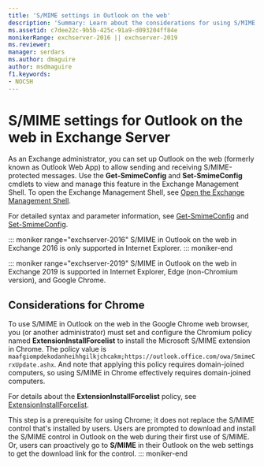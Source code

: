 ```yaml
---
title: 'S/MIME settings in Outlook on the web'
description: 'Summary: Learn about the considerations for using S/MIME in Outlook on the web in Exchange Server 2016 or Exchange Server 2019.'
ms.assetid: c7dee22c-9b5b-425c-91a9-d093204ff84e
monikerRange: exchserver-2016 || exchserver-2019
ms.reviewer:
manager: serdars
ms.author: dmaguire
author: msdmaguire
f1.keywords:
- NOCSH
---
```


# S/MIME settings for Outlook on the web in Exchange Server

As an Exchange administrator, you can set up Outlook on the web (formerly known as Outlook Web App) to allow sending and receiving S/MIME-protected messages. Use the **Get-SmimeConfig** and **Set-SmimeConfig** cmdlets to view and manage this feature in the Exchange Management Shell. To open the Exchange Management Shell, see [Open the Exchange Management Shell](/powershell/exchange/open-the-exchange-management-shell).

For detailed syntax and parameter information, see [Get-SmimeConfig](/powershell/module/exchange/get-smimeconfig) and [Set-SmimeConfig](/powershell/module/exchange/set-smimeconfig).

::: moniker range="exchserver-2016"
S/MIME in Outlook on the web in Exchange 2016 is only supported in Internet Explorer.
::: moniker-end

::: moniker range="exchserver-2019"
S/MIME in Outlook on the web in Exchange 2019 is supported in Internet Explorer, Edge (non-Chromium version), and Google Chrome.

## Considerations for Chrome

To use S/MIME in Outlook on the web in the Google Chrome web browser, you (or another administrator) must set and configure the Chromium policy named **ExtensionInstallForcelist** to install the Microsoft S/MIME extension in Chrome. The policy value is `maafgiompdekodanheihhgilkjchcakm;https://outlook.office.com/owa/SmimeCrxUpdate.ashx`. And note that applying this policy requires domain-joined computers, so using S/MIME in Chrome effectively requires domain-joined computers.

For details about the **ExtensionInstallForcelist** policy, see [ExtensionInstallForcelist](https://cloud.google.com/docs/chrome-enterprise/policies/?policy=ExtensionInstallForcelist).

This step is a prerequisite for using Chrome; it does not replace the S/MIME control that's installed by users. Users are prompted to download and install the S/MIME control in Outlook on the web during their first use of S/MIME. Or, users can proactively go to **S/MIME** in their Outlook on the web settings to get the download link for the control.
::: moniker-end